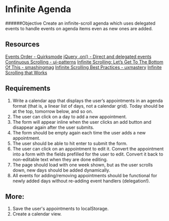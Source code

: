 Infinite Agenda
===============
######Objective
Create an infinite-scroll agenda which uses delegated events to handle events on agenda items even as new ones are added.

Resources
----------
[Events Order - Quirksmode](http://www.quirksmode.org/js/events_order.html)
[jQuery .on() - Direct and delegated events](http://api.jquery.com/on/#direct-and-delegated-events)
[Continuous Scrolling - ui-patterns](http://ui-patterns.com/patterns/ContinuousScrolling)
[Infinite Scrolling: Let’s Get To The Bottom Of This - smashingmag](http://uxdesign.smashingmagazine.com/2013/05/03/infinite-scrolling-get-bottom/)
[Infinite Scrolling Best Practices - uxmastery](http://uxmovement.com/navigation/infinite-scrolling-best-practices/)
[Infinite Scrolling that Works](http://eviltrout.com/2013/02/16/infinite-scrolling-that-works.html)

Requirements
------------
1. Write a calendar app that displays the user’s appointments in an agenda format (that is, a linear list of days, not a calendar grid). Today should be at the top, tomorrow below, and so on.
1. The user can click on a day to add a new appointment.
1. The form will appear inline when the user clicks an add button and disappear again after the user submits.
1. The form should be empty again each time the user adds a new appointment.
1. The user should be able to hit enter to submit the form.
1. The user can click on an appointment to edit it. Convert the appointment into a form with the fields prefilled for the user to edit. Convert it back to non-editable text when they are done editing.
1. The page should load with one week shown, but as the user scrolls down, new days should be added dynamically.
1. All events for adding/removing appointments should be functional for newly added days without re-adding event handlers (delegation!).

More:
------

1. Save the user's appointments to localStorage.
1. Create a calendar view.


